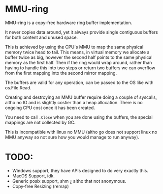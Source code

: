 # MMU-ring

MMU-ring is a copy-free hardware ring buffer implementation.

It never copies data around, yet it always provide single contiguous buffers for both content and unused space.

This is achieved by using the CPU's MMU to map the same physical memory twice head to tail.
This means, in virtual memory we allocate a buffer twice as big, however the second half points to the same physical memory as the first half.
Then if the ring would wrap around, rather than having to handle this into two steps or return two buffers we can overflow from the first mapping into the second mirror mapping.

The buffers are valid for any operation, can be passed to the OS like with os.File.Read.

Creating and destroying an MMU buffer require doing a couple of syscalls, altho no IO and is slightly costier than a heap allocation. There is no ongoing CPU cost once it has been created.

You need to call `.Close` when you are done using the buffers, the special mappings are not collected by GC.

This is incompatible with linux no MMU (altho go does not support linux no MMU anyway so not sure how you would manage to run anyway).

# TODO:

- Windows support, they have APIs designed to do very exactly this.
- MacOS Support, idk.
- Generic posix support, shm ¿ altho that not anonymous.
- Copy-free Resizing (remap)